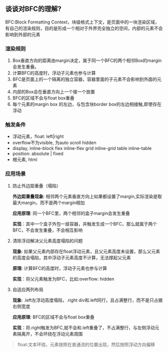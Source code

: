 ## 谈谈对BFC的理解?
BFC:Block Formatting Context，块级格式上下文，是页面中的一块渲染区域，有自己的渲染规则，目的是形成一个相对于外界完全独立的空间，内部的元素不会影响到外部的元素

### 渲染规则
1. Box垂直方向的距离由margin决定，属于同一个BFC的两个相邻Box的margin会发生重叠。
2. 计算BFC的高度时，浮动子元素也参与计算
3. BFC是页面上的一个隔离的独立容器，容器里面的子元素不会影响到外面的元素
4. 内部的Box会在垂直方向上一个接一个放置
5. BFC的区域不会与float box重叠
6. 每个元素的margin box 的左边，与包含块border box的左边相接触,即使存在浮动

### 触发条件
- 浮动元素，float: left|right
- overflow不为visible, 为auto scroll hidden
- display, inline-block flex inline-flex grid inline-grid table inline-table
- position: absolute | fixed
- 根元素, html

### 应用场景
1. 防止外边距重叠（塌陷）
   
   **外边距重叠现象**: 相邻两个元素垂直方向上如果都设置了margin,实际渲染是取最大margin，而不是两个margin相加
     
   **应用原理**: 同一个BFC里，两个相邻的盒子margin会发生重叠
    
    **实现**：其中一个盒子外包一层容器，并触发生成一个BFC，那么就属于两个BFC，不会发生重叠，不会相互影响

2. 清除浮动解决父元素高度塌陷的问题
   
   **现象**: 如果父元素内部存在float浮动元素，且父元素高度未设置，那么父元素的高度会塌陷，其中浮动子元素高度不计算，无法撑起父元素

   **原理**: 计算BFC的高度时，浮动子元素也参与计算

   **实现**：将父元素触发为BFC，比如:overflow: hidden
  
3. 自适应两列布局
   
   **现象**: .left左浮动高度塌陷，.right div和.left同行，且占满整行，而不是只占据右侧宽度

   **应用原理**: BFC的区域不会与float box重叠
   
   **实现**：将.right触发为BFC,就不会和.left重叠了，不占满整行，与左侧浮动元素隔离开，不会环绕在浮动元素周围


> float:文本环绕，元素按照在普通流的位置出现，然后按照浮动方向偏移